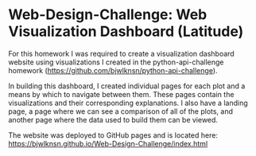 # Web-Design-Challenge: Web Visualization Dashboard (Latitude)
For this homework I was required to create a visualization dashboard website using visualizations I created in the python-api-challenge homework (https://github.com/bjwlknsn/python-api-challenge).

In building this dashboard, I created individual pages for each plot and a means by which to navigate between them. These pages contain the visualizations and their corresponding explanations. I also have a landing page, a page where we can see a comparison of all of the plots, and another page where the data used to build them can be viewed.

The website was deployed to GitHub pages and is located here: https://bjwlknsn.github.io/Web-Design-Challenge/index.html